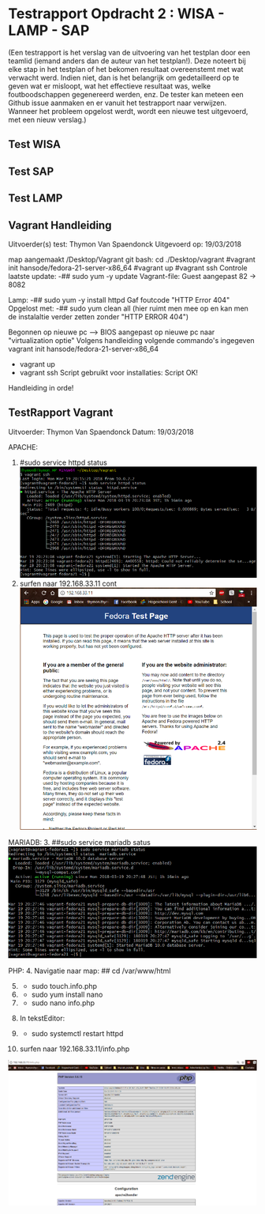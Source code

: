 # Testrapport Opdracht 2 : WISA - LAMP - SAP

(Een testrapport is het verslag van de uitvoering van het testplan door een teamlid (iemand anders dan de auteur van het testplan!). 
Deze noteert bij elke stap in het testplan of het bekomen resultaat overeenstemt met wat verwacht werd. 
Indien niet, dan is het belangrijk om gedetailleerd op te geven wat er misloopt, wat het effectieve resultaat was, 
welke foutboodschappen gegenereerd werden, enz. De tester kan meteen een Github issue aanmaken 
en er vanuit het testrapport naar verwijzen. Wanneer het probleem opgelost werdt, 
wordt een nieuwe test uitgevoerd, met een nieuw verslag.)

## Test WISA

## Test SAP

## Test LAMP

## Vagrant Handleiding

Uitvoerder(s) test: Thymon Van Spaendonck
Uitgevoerd op: 19/03/2018

map aangemaakt /Desktop/Vagrant
git bash: cd ./Desktop/vagrant
#vagrant init hansode/fedora-21-server-x86_64
#vagrant up
#vagrant ssh
Controle laatste update:
-## sudo yum -y update
Vagrant-file: Guest aangepast 82 -> 8082

Lamp:
-## sudo yum -y install httpd
Gaf foutcode "HTTP Error 404"
Opgelost met:
  -## sudo yum clean all (hier ruimt men mee op en kan men de instalaltie verder zetten zonder "HTTP ERROR 404")

Begonnen op nieuwe pc
-->
BIOS aangepast op nieuwe pc naar "virtualization optie"
Volgens handleiding volgende commando's ingegeven
 vagrant init hansode/fedora-21-server-x86_64
- vagrant up
- vagrant ssh
Script gebruikt voor installaties: Script OK!

Handleiding in orde!

## TestRapport Vagrant
Uitvoerder: Thymon Van Spaendonck
Datum: 19/03/2018

APACHE:
1. #sudo service httpd status
![Afbeelding 1](./img/imgTestRapport/HTTPD_Status.PNG)
2. surfen naar 192.168.33.11 cont
![Afbeelding 2](./img/imgTestRapport/Site_status.PNG)

MARIADB:
3. ##sudo service mariadb satus
![Afbeelding 3](./img/imgTestRapport/Mariadb-status.PNG)

PHP:
4. Navigatie naar map: ## cd /var/www/html

5. - sudo touch.info.php

6. - sudo yum install nano

7. - sudo nano info.php

8. In tekstEditor: <?php phpinfo(); ?>

9. - sudo systemctl restart httpd

10. surfen naar 192.168.33.11/info.php

![Afbeelding 4](./img/imgTestRapport/info.php_status.PNG)
